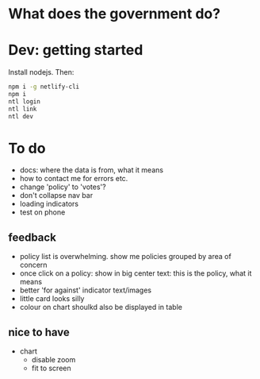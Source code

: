 # What does the government do?

# Dev: getting started
Install nodejs. Then:

```sh
npm i -g netlify-cli
npm i
ntl login
ntl link
ntl dev
```

# To do
- docs: where the data is from, what it means
- how to contact me for errors etc.
- change 'policy' to 'votes'?
- don't collapse nav bar
- loading indicators
- test on phone
## feedback
- policy list is overwhelming. show me policies grouped by area of concern
- once click on a policy: show in big center text: this is the policy, what it means
- better 'for against' indicator text/images
- little card looks silly
- colour on chart shoulkd also be displayed in table
## nice to have
- chart
  - disable zoom
  - fit to screen
